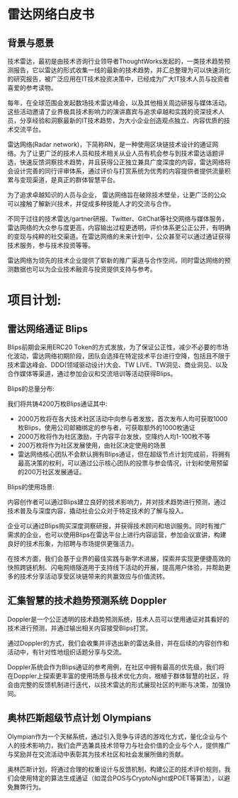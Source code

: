 # 雷达网络白皮书

## 背景与愿景

技术雷达，最初是由技术咨询行业领导者ThoughtWorks发起的，一类技术趋势预测报告，它以雷达的形式收集一线的最新的技术趋势，并汇总整理为可以快速消化的研究报告，被广泛应用在IT技术投资决策中，已经成为广大IT技术人员与投资者喜爱的参考读物。

每年，在全球范围会发起数场技术雷达峰会，以及其他相关周边研报与媒体活动。这些活动邀请了业界极具技术影响力的演讲嘉宾与追求卓越和实践的资深技术人员，分享经验和洞察最新的IT技术趋势，为大小企业创造观点独立、内容优质的技术交流平台。

雷达网络(Radar network)，下简称RN，是一种使用区块链技术设计的通证网络。为了让更广泛的技术人员和技术相关从业人员有机会参与到技术雷达话题评选，快速反馈洞察技术趋势，并且获得公正独立兼具广度深度的内容，雷达网络将会设计完善的同行评审体系，通过评价与打赏系统为优秀的内容提供者提供流量积累与变现渠道，是真正的群体智慧平台。

为了追求卓越知识的人员与企业，
雷达网络旨在破除技术壁垒，让更广泛的公众可以接触了解新兴技术，并促成多种技能人才的交流与合作。

不同于过往的技术雷达/gartner研报、Twitter、GitChat等社交网络与媒体服务，
雷达网络的大众参与度更高，内容输出过程更透明，评价体系更公正公开，有明确的变现与纯粹的社交渠道。在雷达网络的未来计划中，公众甚至可以通过通证获得技术服务，参与技术投资等等。

雷达网络为领先的技术企业提供了崭新的推广渠道与合作空间，同时雷达网络的预测数据也可以为企业技术融资与投资提供支持与参考。

# 项目计划:

## 雷达网络通证 Blips

Blips前期会采用ERC20 Token的方式发放，为了保证公正性，减少不必要的市场化波动，雷达网络初期阶段，团队会选择在特定技术平台进行空降，包括且不限于 技术雷达峰会、DDD(领域驱动设计)大会、TW LIVE、TW洞见、商业洞见、以及合作媒体等渠道，通过参加会议和交流培训等活动获得Blips。

Blips的总量分布:

我们将共铸4200万枚Blips通证其中:

- 2000万枚将在各大技术社区活动中向参与者发放，首次发布人均可获取1000枚Blips，使用公司邮箱绑定的参与者，可获取额外的1000枚通证
- 2000万枚将作为社区激励，于内容平台发放，空降约人均1-100枚不等
- 200万枚将作为社区发展使用，由社区决定使用的场景
- 雷达网络核心团队不会默认拥有Blips通证，但在超级节点计划完成前，将拥有最高决策的权利，可以通过公示核心团队的投票与参会情况，计划和使用预留的200万社区发展通证。

Blips的使用场景:

内容创作者可以通过Blips建立良好的技术影响力，并对技术趋势进行预测，通过技术普及与深度内容，撬动社会公众对于特定技术的了解与投入。

企业可以通过Blips购买深度洞察研报，并获得技术顾问和培训服务。同时有推广需求的企业，也可以使用Blips在雷达平台上进行内容运营，参加会议宣讲，构建良好的技术形象，为招聘与市场提供更强活力。

在技术方面，我们会基于业界的最佳实践与新学术进展，探索并实现更便捷高效的快照跨链机制、闪电网络隧道用于支持线下活动的开展，提高用户体验，并帮助更多的技术分享活动享受区块链带来的共赢效应与价值流转。

## 汇集智慧的技术趋势预测系统 Doppler

Doppler是一个公正透明的技术趋势预测系统，技术人员可以使用通证对其看好的技术进行预测，并通过输出相关内容接受Blips打赏。

通过Doppler的方式，我们会收集并评选出新的雷达条目，并在后续的内容创作和活动中，有针对性地组织话题分享与交流。

Doppler系统会作为Blips通证的参考用例，在社区中拥有最高的优先级，我们将在Doppler上探索更丰富的使用场景与技术优化方向，根植于群体智慧的社区，将会由完整的反馈机制进行迭代，以技术雷达的形式展现社区的判断与决策，加强协同。

## 奥林匹斯超级节点计划 Olympians

Olympian作为一个天梯系统，通过引入竞争与评选的游戏化方式，量化企业与个人的技术影响力，我们会严选兼具技术领导力与社会价值的企业与个人，提供推广与奖励并在交流活动中表彰其为技术社区和社会发展所做的贡献。

奥林匹斯计划，将通过合理的权重设计与反馈机制，构建公正的技术评价规则，我们会使用特定的算法生成通证（如混合POS与CryptoNight或POET等算法），以避免舞弊行为。
